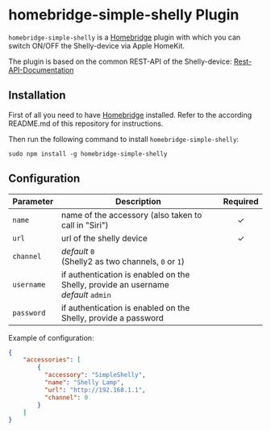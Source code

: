 # homebridge-simple-shelly Plugin

`homebridge-simple-shelly` is a [Homebridge](https://github.com/nfarina/homebridge) plugin with which you can switch ON/OFF the Shelly-device via Apple HomeKit.

The plugin is based on the common REST-API of the Shelly-device:  [Rest-API-Documentation](http://shelly-api-docs.shelly.cloud/#shelly-family-overview)

## Installation

First of all you need to have [Homebridge](https://github.com/nfarina/homebridge) installed. Refer to the according README.md of this repository for instructions.  

Then run the following command to install `homebridge-simple-shelly`:

```
sudo npm install -g homebridge-simple-shelly
```

## Configuration

|        Parameter       |                                     Description                                     | Required |
| -----------------------| ----------------------------------------------------------------------------------- |:--------:|
| `name`                 | name of the accessory (also taken to call in "Siri") |     ✓    |
| `url`                  | url of the shelly device |     ✓    |
| `channel`     | *default* `0` <br> (Shelly2 as two channels, `0` or `1`) |          |
| `username`     | if authentication is enabled on the Shelly, provide an username <br> *default* `admin` |          |
| `password`             | if authentication is enabled on the Shelly, provide a password |          |

Example of configuration:

```json
{
    "accessories": [
        {
          "accessory": "SimpleShelly",
          "name": "Shelly Lamp",
          "url": "http://192.168.1.1",
          "channel": 0
        }   
    ]
}
```
